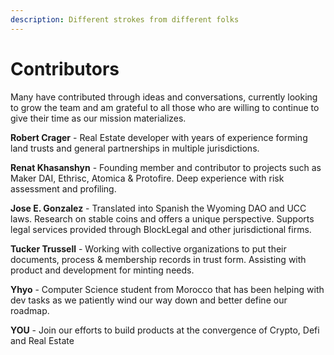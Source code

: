 ```yaml
---
description: Different strokes from different folks
---
```


# Contributors

Many have contributed through ideas and conversations, currently looking to grow the team and am grateful to all those who are willing to continue to give their time as our mission materializes.

**Robert Crager** - Real Estate developer with years of experience forming land trusts and general partnerships in multiple jurisdictions.

**Renat Khasanshyn** - Founding member and contributor to projects such as Maker DAI, Ethrisc, Atomica & Protofire. Deep experience with risk assessment and profiling.&#x20;

**Jose E. Gonzalez** - Translated into Spanish the Wyoming DAO and UCC laws.  Research on stable coins and offers a unique perspective. Supports legal services provided through BlockLegal and other jurisdictional firms.

**Tucker Trussell** - Working with collective organizations to put their documents, process & membership records in trust form. Assisting with product and development for minting needs.

**Yhyo** - Computer Science student from Morocco that has been helping with dev tasks as we patiently wind our way down and better define our roadmap.

**YOU** - Join our efforts to build products at the convergence of Crypto, Defi and Real Estate



